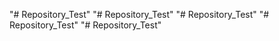 "# Repository_Test" 
"# Repository_Test" 
"# Repository_Test" 
"# Repository_Test" 
"# Repository_Test" 
